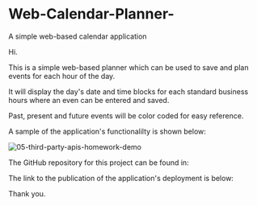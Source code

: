 # Web-Calendar-Planner-
A simple web-based calendar application

Hi.

This is a simple web-based planner which can be used to save and plan events for each hour of the day.

It will display the day's date and time blocks for each standard business hours where an even can be entered and saved.

Past, present and future events will be color coded for easy reference.

A sample of the application's functionalilty is shown below:

![05-third-party-apis-homework-demo](https://user-images.githubusercontent.com/118206899/215060931-b0f4fd1d-7e1a-4d46-8462-0dc0b29fdf84.gif)


The GitHub repository for this project can be found in:




The link to the publication of the application's deployment is below:




Thank you.

